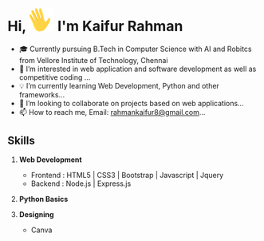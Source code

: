 # Hi, <img src="https://github.com/kaifur-rahman/kaifur-rahman/blob/main/hand%20wave.gif" width="50px"> I'm Kaifur Rahman
- 🎓 Currently pursuing B.Tech in Computer Science with AI and Robitcs from Vellore Institute of Technology, Chennai
- 👀 I’m interested in web application and software development as well as competitive coding ...
- 💡  I’m currently learning Web Development, Python and other frameworks...
- 💞️ I’m looking to collaborate on projects based on web applications...
- 📫 How to reach me, Email: rahmankaifur8@gmail.com...

## Skills
1. **Web Development**
      - Frontend : HTML5 | CSS3 | Bootstrap | Javascript | Jquery 
      - Backend  : Node.js | Express.js
2. **Python Basics**

3. **Designing**
      - Canva

<!---
kaifur-rahman/kaifur-rahman is a ✨ special ✨ repository because its `README.md` (this file) appears on your GitHub profile.
You can click the Preview link to take a look at your changes.
--->
